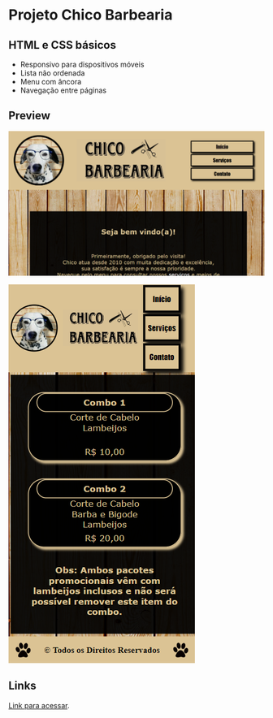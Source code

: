 # Projeto Chico Barbearia


## HTML e CSS básicos

* Responsivo para dispositivos móveis
* Lista não ordenada
* Menu com âncora
* Navegação entre páginas


## Preview

![Preview](/assets/preview1.png "Demonstração")


![Preview](/assets/preview2.png "Demonstração")

## Links

 [Link para acessar](https://analiapcamargo.github.io/chico_barbearia/index.html).

